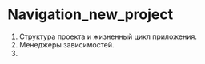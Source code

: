 # Navigation_new_project
1. Структура проекта и жизненный цикл приложения.
2. Менеджеры зависимостей.
3. 
